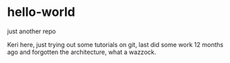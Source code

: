 # hello-world
just another repo

Keri here, just trying out some tutorials on git, last did some work
12 months ago and forgotten the architecture, what
a wazzock.
